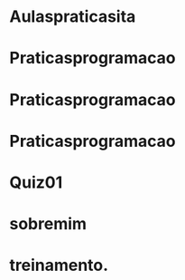 # Aulaspraticasita
# Praticasprogramacao
# Praticasprogramacao
# Praticasprogramacao
# Quiz01
# sobremim
# treinamento.
